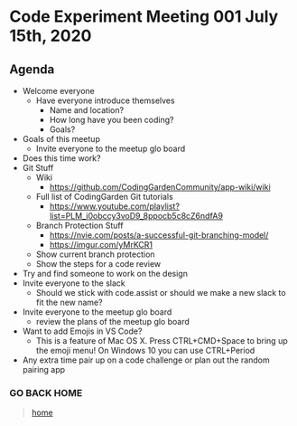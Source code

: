 # Code Experiment Meeting 001 July 15th, 2020

## Agenda
- Welcome everyone
  - Have everyone introduce themselves
    - Name and location?
    - How long have you been coding?
    - Goals?
- Goals of this meetup
  - Invite everyone to the meetup glo board
- Does this time work?
- Git Stuff
  - Wiki
    - https://github.com/CodingGardenCommunity/app-wiki/wiki
  - Full list of CodingGarden Git tutorials
    - https://www.youtube.com/playlist?list=PLM_i0obccy3voD9_8ppocb5c8cZ6ndfA9
  - Branch Protection Stuff
    - https://nvie.com/posts/a-successful-git-branching-model/
    - https://imgur.com/yMrKCR1
  - Show current branch protection
  - Show the steps for a code review
- Try and find someone to work on the design
- Invite everyone to the slack
  - Should we stick with code.assist or should we make a new slack to fit the new name?
- Invite everyone to the meetup glo board
  - review the plans of the meetup glo board
- Want to add Emojis in VS Code?
  - This is a feature of Mac OS X. Press CTRL+CMD+Space to bring up the emoji menu! On Windows 10 you can use CTRL+Period
- Any extra time pair up on a code challenge or plan out the random pairing app


### GO BACK HOME
> [home](../../../readme.md)